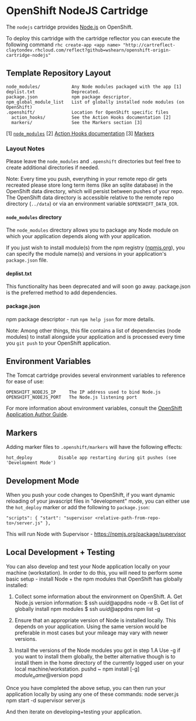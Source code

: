 # OpenShift NodeJS Cartridge

The `nodejs` cartridge provides [Node.js](http://nodejs.org/) on OpenShift.

To deploy this cartridge with the cartridge reflector you can execute the following command
`rhc create-app <app name> "http://cartreflect-claytondev.rhcloud.com/reflect?github=wshearn/openshift-origin-cartridge-nodejs"`

## Template Repository Layout

    node_modules/            Any Node modules packaged with the app [1]
    deplist.txt              Deprecated.
    package.json             npm package descriptor.
    npm_global_module_list   List of globally installed node modules (on OpenShift)
    .openshift/              Location for OpenShift specific files
      action_hooks/          See the Action Hooks documentation [2]
      markers/               See the Markers section [3]

\[1\] [`node_modules`](#node_modules-directory)
\[2\] [Action Hooks documentation](https://github.com/openshift/origin-server/blob/master/node/README.writing_applications.md#action-hooks)
\[3\] [Markers](#markers)

### Layout Notes

Please leave the `node_modules` and `.openshift` directories but feel free to
create additional directories if needed.

Note: Every time you push, everything in your remote repo dir gets recreated
      please store long term items (like an sqlite database) in the OpenShift
      data directory, which will persist between pushes of your repo.
      The OpenShift data directory is accessible relative to the remote repo
      directory (`../data`) or via an environment variable `$OPENSHIFT_DATA_DIR`.

#### `node_modules` directory
The `node_modules` directory allows you to package any Node module on which
your application depends along with your application.

If you just wish to install module(s) from the npm registry
([npmjs.org](https://npmjs.org/)), you
can specify the module name(s) and versions in your application's
`package.json` file.


#### deplist.txt

This functionality has been deprecated and will soon go away.
package.json is the preferred method to add dependencies.


#### package.json

npm package descriptor - run `npm help json` for more details.

Note: Among other things, this file contains a list of dependencies
      (node modules) to install alongside your application and is processed
      every time you `git push` to your OpenShift application.


## Environment Variables

The Tomcat cartridge provides several environment variables to reference for ease
of use:

    OPENSHIFT_NODEJS_IP     The IP address used to bind Node.js
    OPENSHIFT_NODEJS_PORT   The Node.js listening port

For more information about environment variables, consult the
[OpenShift Application Author Guide](https://github.com/openshift/origin-server/blob/master/node/README.writing_applications.md).


## Markers

Adding marker files to `.openshift/markers` will have the following effects:

    hot_deploy          Disable app restarting during git pushes (see 'Development Mode')


## Development Mode

When you push your code changes to OpenShift, if you want dynamic reloading
of your javascript files in "development" mode, you can either use the
`hot_deploy` marker or add the following to `package.json`:
   
    "scripts": { "start": "supervisor <relative-path-from-repo-to>/server.js" },

This will run Node with Supervisor - https://npmjs.org/package/supervisor


## Local Development + Testing

You can also develop and test your Node application locally on your machine
(workstation). In order to do this, you will need to perform some
basic setup - install Node + the npm modules that OpenShift has globally
installed:
   1. Collect some information about the environment on OpenShift.
         A. Get Node.js version information:
        $ ssh $uuid@$appdns node -v
         B. Get list of globally install npm modules
        $ ssh $uuid@$appdns npm list -g

   2. Ensure that an appropriate version of Node is installed locally.
      This depends on your application. Using the same version would be
      preferable in most cases but your mileage may vary with newer versions.

   3. Install the versions of the Node modules you got in step 1.A
      Use -g if you want to install them globally, the better alternative
      though is to install them in the home directory of the currently
      logged user on your local machine/workstation.
         pushd ~
         npm install [-g] $module_name@$version
         popd


Once you have completed the above setup, you can then run your application
locally by using any one of these commands:
    node server.js
    npm start -d
    supervisor server.js

And then iterate on developing+testing your application.
